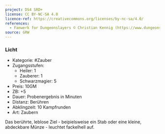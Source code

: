 ```yaml
---
project: DS4 SRD+
license: CC BY-NC-SA 4.0
licence-ref: https://creativecommons.org/licenses/by-nc-sa/4.0/
references: 
  - Fanwerk for Dungeonslayers © Christian Kennig (https://www.dungeonslayers.net/)
source: GRW
---
```


### Licht

- Kategorie: #Zauber
- Zugangsstufen:
  - Heiler: 1
  - Zauberer: 1
  - Schwarzmagier: 5
- Preis: 10GM
- ZB: +5
- Dauer: Probenergebnis in Minuten
- Distanz: Berühren
- Abklingzeit: 10 Kampfrunden
- Art: Zaubern

Das berührte, leblose Ziel - beipielsweise ein Stab oder eine kleine, abdeckbare Münze - leuchtet fackelhell auf.

